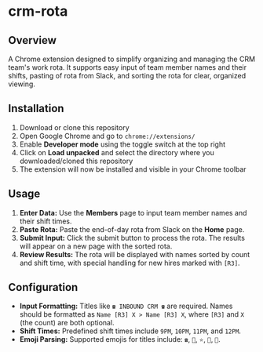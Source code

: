# crm-rota

## Overview

A Chrome extension designed to simplify organizing and managing the CRM team's work rota. It supports easy input of team member names and their shifts, pasting of rota from Slack, and sorting the rota for clear, organized viewing.

## Installation

1. Download or clone this repository
2. Open Google Chrome and go to `chrome://extensions/`
3. Enable **Developer mode** using the toggle switch at the top right
4. Click on **Load unpacked** and select the directory where you downloaded/cloned this repository
5. The extension will now be installed and visible in your Chrome toolbar

## Usage

1. **Enter Data:** Use the **Members** page to input team member names and their shift times.
2. **Paste Rota:** Paste the end-of-day rota from Slack on the **Home** page.
3. **Submit Input:** Click the submit button to process the rota. The results will appear on a new page with the sorted rota.
4. **Review Results:** The rota will be displayed with names sorted by count and shift time, with special handling for new hires marked with `[R3]`.

## Configuration

- **Input Formatting:** Titles like `☎️ INBOUND CRM ☎️` are required. Names should be formatted as `Name [R3] X > Name [R3] X`, where `[R3]` and `X` (the count) are both optional.
- **Shift Times:** Predefined shift times include `9PM`, `10PM`, `11PM`, and `12PM`.
- **Emoji Parsing:** Supported emojis for titles include: `☎️`, `💬`, `⭐`, `💼`, `🚨`.
